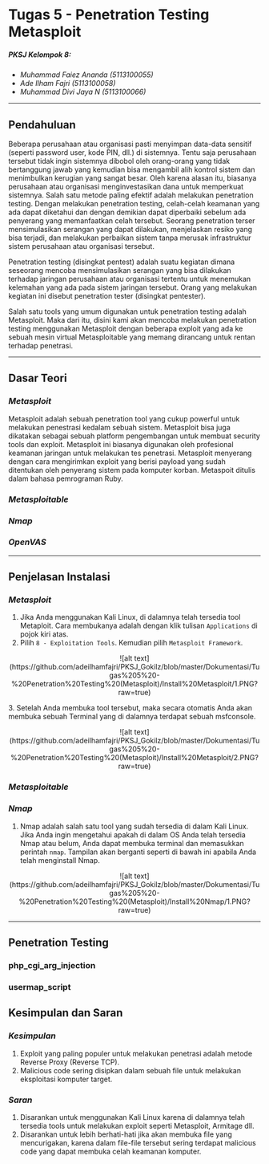 # Tugas 5 - Penetration Testing Metasploit
##### *PKSJ Kelompok 8:*
- *Muhammad Faiez Ananda (5113100055)*
- *Ade Ilham Fajri (5113100058)*
- *Muhammad Divi Jaya N (5113100066)*

---

## Pendahuluan
Beberapa perusahaan atau organisasi pasti menyimpan data-data sensitif (seperti password user, kode PIN, dll.) di sistemnya. Tentu saja perusahaan tersebut tidak ingin sistemnya dibobol oleh orang-orang yang tidak bertanggung jawab yang kemudian bisa mengambil alih kontrol sistem dan menimbulkan kerugian yang sangat besar. Oleh karena alasan itu, biasanya perusahaan atau organisasi menginvestasikan dana untuk memperkuat sistemnya. Salah satu metode paling efektif adalah melakukan penetration testing. Dengan melakukan penetration testing, celah-celah keamanan yang ada dapat diketahui dan dengan demikian dapat diperbaiki sebelum ada penyerang yang memanfaatkan celah tersebut. Seorang penetration terser mensimulasikan serangan yang dapat dilakukan, menjelaskan resiko yang bisa terjadi, dan melakukan perbaikan sistem tanpa merusak infrastruktur sistem perusahaan atau organisasi tersebut.

Penetration testing (disingkat pentest) adalah suatu kegiatan dimana seseorang mencoba mensimulasikan serangan yang bisa dilakukan terhadap jaringan perusahaan atau organisasi tertentu untuk menemukan kelemahan yang ada pada sistem jaringan tersebut. Orang yang melakukan kegiatan ini disebut penetration tester (disingkat pentester).

Salah satu tools yang umum digunakan untuk penetration testing adalah Metasploit. Maka dari itu, disini kami akan mencoba melakukan penetration testing menggunakan Metasploit dengan beberapa exploit yang ada ke sebuah mesin virtual Metasploitable yang memang dirancang untuk rentan terhadap penetrasi.

---

## Dasar Teori

### *Metasploit*
Metasploit adalah sebuah penetration tool yang cukup powerful untuk melakukan penestrasi kedalam sebuah sistem. Metasploit bisa juga dikatakan sebagai sebuah platform pengembangan untuk membuat security tools dan exploit. Metasploit ini biasanya digunakan oleh profesional keamanan jaringan untuk melakukan tes penetrasi. Metasploit menyerang dengan cara mengirimkan exploit yang berisi payload yang sudah ditentukan oleh penyerang sistem pada komputer korban. Metaspoit ditulis dalam bahasa pemrograman Ruby.

### *Metasploitable*

### *Nmap*

### *OpenVAS*


---

## Penjelasan Instalasi

### *Metasploit*
1. Jika Anda menggunakan Kali Linux, di dalamnya telah tersedia tool Metaploit. Cara membukanya adalah dengan klik tulisan `Applications` di pojok kiri atas.
2. Pilih `8 - Exploitation Tools`. Kemudian pilih `Metasploit Framework`.
<p align="center">
![alt text](https://github.com/adeilhamfajri/PKSJ_Gokilz/blob/master/Dokumentasi/Tugas%205%20-%20Penetration%20Testing%20(Metasploit)/Install%20Metasploit/1.PNG?raw=true)
</p>
3. Setelah Anda membuka tool tersebut, maka secara otomatis Anda akan membuka sebuah Terminal yang di dalamnya terdapat sebuah msfconsole.
<p align="center">
![alt text](https://github.com/adeilhamfajri/PKSJ_Gokilz/blob/master/Dokumentasi/Tugas%205%20-%20Penetration%20Testing%20(Metasploit)/Install%20Metasploit/2.PNG?raw=true)
</p>

### *Metasploitable*

### *Nmap*
1. Nmap adalah salah satu tool yang sudah tersedia di dalam Kali Linux. Jika Anda ingin mengetahui apakah di dalam OS Anda telah tersedia Nmap atau belum, Anda dapat membuka terminal dan memasukkan perintah `nmap`. Tampilan akan berganti seperti di bawah ini apabila Anda telah menginstall Nmap.
<p align="center">
![alt text](https://github.com/adeilhamfajri/PKSJ_Gokilz/blob/master/Dokumentasi/Tugas%205%20-%20Penetration%20Testing%20(Metasploit)/Install%20Nmap/1.PNG?raw=true)
</p>

---

## Penetration Testing

### php_cgi_arg_injection

### usermap_script


## Kesimpulan dan Saran

### *Kesimpulan*
1. Exploit yang paling populer untuk melakukan penetrasi adalah metode Reverse Proxy (Reverse TCP).
2. Malicious code sering disipkan dalam sebuah file untuk melakukan eksploitasi komputer target.

### *Saran*
1. Disarankan untuk menggunakan Kali Linux karena di dalamnya telah tersedia tools untuk melakukan exploit seperti Metasploit, Armitage dll.
2. Disarankan untuk lebih berhati-hati jika akan membuka file yang mencurigakan, karena dalam file-file tersebut sering terdapat malicious code yang dapat membuka celah keamanan komputer.